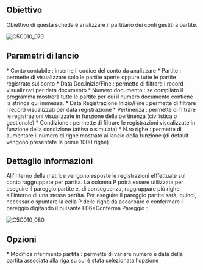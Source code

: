## Obiettivo

Obiettivo di questa scheda è analizzare il partitario dei conti gestiti a partite.

![C5C010_079](http://doc.smeup.com/immagini/MBDOC_SCH-C5SER_59/C5C010_079.png)
## Parametri di lancio
 \* Conto contabile :  inserire il codice del conto da analizzare
 \* Partite :  permette di visualizzare solo le partite aperte oppure tutte le partite registrate sul conto
 \* Data Doc.Inizio/Fine :  permette di filtrare i record visualizzati per data documento
 \* Numero documento :   se compilato il programma mostrerà tutte le partite per cui il numero documento contiene la stringa qui immessa.
 \* Data Registrazione Inizio/Fine :  permette di filtrare i record visualizzati per data registrazione
 \* Pertinenza :  permette di filtrare le registrazioni visualizzate in funzione della pertinenza (civilistica o gestionale)
 \* Condizione :  permette di filtrare le registrazioni visualizzate in funzione della condizione (attiva o simulata)
 \* N.ro righe :  permette di aumentare il numero di righe mostrato al lancio della funzione (di default vengono presentate le prime 1000 righe)

## Dettaglio informazioni

All'interno della matrice vengono esposte le registrazioni efffettuate sul conto raggruppate per partita.
La colonna P potrà essere utilizzata per eseguire il pareggio partite e, di conseguenza, raggruppare più righe all'interno di una stessa partita.
Per eseguire il pareggio partite sarà, quindi, necessario spuntare la cella P delle righe da accorpare e confermare il pareggio digitando il pulsante F06=Conferma Pareggio : 

![C5C010_080](http://doc.smeup.com/immagini/MBDOC_SCH-C5SER_59/C5C010_080.png)
## Opzioni
 \* Modifica riferimento partita :  permette di variare numero e data della partita associata alla riga su cui è stata selezionata l'opzione


